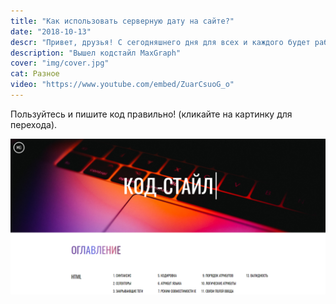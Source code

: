 ```yaml
---
title: "Как использовать серверную дату на сайте?"
date: "2018-10-13"
descr: "Привет, друзья! С сегодняшнего дня для всех и каждого будет работать специальный сайт, описывающий оптимальные правила написания html и css (а в последствии и js) кода."
description: "Вышел кодстайл MaxGraph"
cover: "img/cover.jpg"
cat: Разное
video: "https://www.youtube.com/embed/ZuarCsuoG_o"
---
```


Пользуйтесь и пишите код правильно! (кликайте на картинку для перехода).

<a href="https://codeguide.maxgraph.ru/" target="_blank">
  <img src="img/codeguide.png" alt="Кодстайл MaxGraph">
</a>
